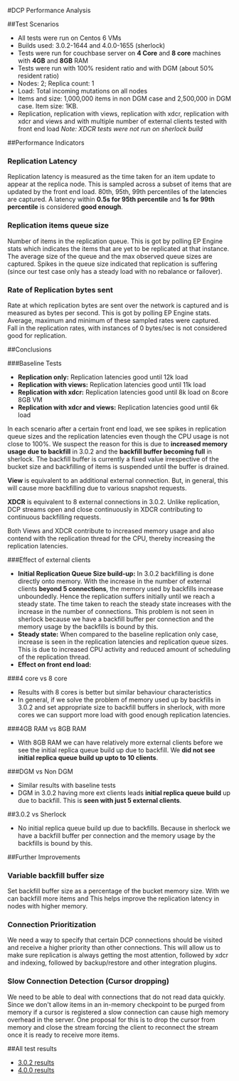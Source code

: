 #DCP Performance Analysis

##Test Scenarios

* All tests were run on Centos 6 VMs
* Builds used: 3.0.2-1644 and 4.0.0-1655 (sherlock)
* Tests were run for couchbase server on **4 Core** and **8 core** machines with **4GB** and **8GB** RAM
* Tests were run with 100% resident ratio and with DGM (about 50% resident ratio)
* Nodes: 2; Replica count: 1
* Load: Total incoming mutations on all nodes
* Items and size: 1,000,000 items in non DGM case and 2,500,000 in DGM case. Item size: 1KB.
* Replication, replication with views, replication with xdcr, replication with xdcr and views and with multiple number of external clients tested with front end load
*Note: XDCR tests were not run on sherlock build*

##Performance Indicators
### Replication Latency
Replication latency is measured as the time taken for an item update to appear at the replica node. This is sampled across a subset of items that are updated by the front end load. 80th, 95th, 99th percentiles of the latencies are captured. A latency within **0.5s for 95th percentile** and **1s for 99th percentile** is considered **good enough**.
        
### Replication items queue size
Number of items in the replication queue. This is got by polling EP Engine stats which indicates the items that are yet to be replicated at that instance. The average size of the queue and the max observed queue sizes are captured. Spikes in the queue size indicated that replication is suffering (since our test case only has a steady load with no rebalance or failover). 

### Rate of Replication bytes sent
Rate at which replication bytes are sent over the network is captured and is measured as bytes per second. This is got by polling EP Engine stats. Average, maximum and minimum of these sampled rates were captured. Fall in the replication rates, with instances of 0 bytes/sec is not considered good for replication.

##Conclusions

###Baseline Tests
* **Replication only:** Replication latencies good until 12k load
* **Replication with views:** Replication latencies good until 11k load
* **Replication with xdcr:** Replication latencies good until 8k load on 8core 8GB VM
* **Replication with xdcr and views:** Replication latencies good until 6k load

In each scenario after a certain front end load, we see spikes in replication queue sizes and the replication latencies even though the CPU usage is not close to 100%. We suspect the reason for this is due to **increased memory usage due to backfill** in 3.0.2 and  the **backfill buffer becoming full** in sherlock. The backfill buffer is currently a fixed value irrespective of the bucket size and backfilling of items is suspended until the buffer is drained.

**View** is equivalent to an additional external connection. But, in general, this will cause more backfilling due to various snapshot requests.

**XDCR** is equivalent to 8 external connections in 3.0.2. Unlike replication, DCP streams open and close continuously in XDCR contributing to continuous backfilling requests.

Both Views and XDCR contribute to increased memory usage and also contend with the replication thread for the CPU, thereby increasing the replication latencies.

###Effect of external clients
* **Initial Replication Queue Size build-up:** In 3.0.2 backfilling is done directly onto memory. With the increase in the number of external clients **beyond 5 connections**, the memory used by backfills increase unboundedly. Hence the replication suffers initially until we reach a steady state. The time taken to reach the steady state increases with the increase in the number of connections. This problem is not seen in sherlock because we have a backfill buffer per connection and the memory usage by the backfills is bound by this.
* **Steady state:** When compared to the baseline replication only case, increase is seen in the replication latencies and replication queue sizes. This is due to increased CPU activity and reduced amount of scheduling of the replication thread.
* **Effect on front end load:**

###4 core vs 8 core
* Results with 8 cores is better but similar behaviour characteristics
* In general, if we solve the problem of memory used up by backfills in 3.0.2 and set appropriate size to backfill buffers in sherlock, with more cores we can support more load with good enough replication latencies.

###4GB RAM vs 8GB RAM
* With 8GB RAM we can have relatively more external clients before we see the initial replica queue build up due to backfill. We **did not see initial replica queue build up upto to 10 clients**.

###DGM vs Non DGM
* Similar results with baseline tests
* DGM in 3.0.2 having more ext clients leads **initial replica queue build** up due to backfill. This is **seen with just 5 external clients**.

##3.0.2 vs Sherlock
* No initial replica queue build up due to backfills. Because in sherlock we have a backfill buffer per connection and the memory usage by the backfills is bound by this.

##Further Improvements
### Variable backfill buffer size
Set backfill buffer size as a percentage of the bucket memory size. With we can backfill more items and This helps improve the replication latency in nodes with higher memory.

### Connection Prioritization
We need a way to specify that certain DCP connections should be visited and receive a higher priority than other connections. This will allow us to make sure replication is always getting the most attention, followed by xdcr and indexing, followed by backup/restore and other integration plugins.

### Slow Connection Detection (Cursor dropping)
We need to be able to deal with connections that do not read data quickly. Since we don't allow items in an in-memory checkpoint to be purged from memory if a cursor is registered a slow connection can cause high memory overhead in the server. One proposal for this is to drop the cursor from memory and close the stream forcing the client to reconnect the stream once it is ready to receive more items. 

##All test results
* [3.0.2 results](3.0.2/overview.md)
* [4.0.0 results](4.0.0/overview.md)